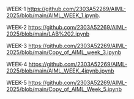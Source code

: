  WEEK-1
https://github.com/2303A52269/AIML-2025/blob/main/AIML_WEEK_1.ipynb.

WEEK-2
https://github.com/2303A52269/AIML-2025/blob/main/LAB%202.ipynb

WEEK-3
https://github.com/2303A52269/AIML-2025/blob/main/Copy_of_AIML_week_3.ipynb

WEEK-4
https://github.com/2303A52269/AIML-2025/blob/main/AIML_WEEK_4ipynb.ipynb

WEEK-5
https://github.com/2303A52269/AIML-2025/blob/main/Copy_of_AIML_Week_5.ipynb

